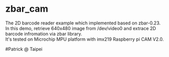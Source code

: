 # zbar_cam

The 2D barcode reader example which implemented based on zbar-0.23.<br>
In this demo, retrieve 640x480 image from /dev/video0 and extrace 2D barcode infromation via zbar library.</br>
It's tested on Microchip MPU platform with imx219 Raspberry pi CAM V2.0.</br>

#Patrick @ Taipei
